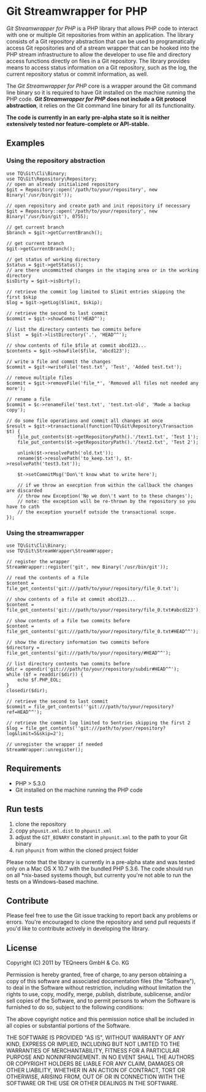 Git Streamwrapper for PHP
=========================

*Git Streamwrapper for PHP* is a PHP library that allows PHP code to interact with one or multiple Git repositories from within an application. The library consists of a Git repository abstraction that can be used to programatically access Git repositories and of a stream wrapper that can be hooked into the PHP stream infrastructure to allow the developer to use file and directory access functions directly on files in a Git repository. The library provides means to access status information on a Git repository, such as the log, the current repository status or commit information, as well.

The *Git Streamwrapper for PHP* core is a wrapper around the Git command line binary so it is required to have Git installed on the machine running the PHP code. ***Git Streamwrapper for PHP* does not include a Git protocol abstraction**, it relies on the Git command line binary for all its functionality.

**The code is currently in an early pre-alpha state so it is neither extensively tested nor feature-complete or API-stable.**

Examples
--------

### Using the repository abstraction

    use TQ\Git\Cli\Binary;
    use TQ\Git\Repository\Repository;
    // open an already initialized repository
    $git = Repository::open('/path/to/your/repository', new Binary('/usr/bin/git'));

    // open repository and create path and init repository if necessary
    $git = Repository::open('/path/to/your/repository', new Binary('/usr/bin/git'), 0755);

    // get current branch
    $branch = $git->getCurrentBranch();

    // get current branch
    $git->getCurrentBranch();

    // get status of working directory
    $status = $git->getStatus();
    // are there uncommitted changes in the staging area or in the working directory
    $isDirty = $git->isDirty();

    // retrieve the commit log limited to $limit entries skipping the first $skip
    $log = $git->getLog($limit, $skip);

    // retrieve the second to last commit
    $commit = $git->showCommit('HEAD^');

    // list the directory contents two commits before
    $list  = $git->listDirectory('.', 'HEAD^^');

    // show contents of file $file at commit abcd123...
    $contents = $git->showFile($file, 'abcd123');

    // write a file and commit the changes
    $commit = $git->writeFile('test.txt', 'Test', 'Added test.txt');

    // remove multiple files
    $commit = $git->removeFile('file_*', 'Removed all files not needed any more');

    // rename a file
    $commit = $c->renameFile('test.txt', 'test.txt-old', 'Made a backup copy');

    // do some file operations and commit all changes at once
    $result = $git->transactional(function(TQ\Git\Repository\Transaction $t) {
        file_put_contents($t->getRepositoryPath().'/text1.txt', 'Test 1');
        file_put_contents($t->getRepositoryPath().'/text2.txt', 'Test 2');

        unlink($t->resolvePath('old.txt'));
        rename($t->resolvePath('to_keep.txt'), $t->resolvePath('test3.txt'));

        $t->setCommitMsg('Don\'t know what to write here');

        // if we throw an execption from within the callback the changes are discarded
        // throw new Exception('No we don\'t want to to these changes');
        // note: the exception will be re-thrown by the repository so you have to cath
        // the exception yourself outside the transactional scope.
    });

### Using the streamwrapper

    use TQ\Git\Cli\Binary;
    use TQ\Git\StreamWrapper\StreamWrapper;

    // register the wrapper
    StreamWrapper::register('git', new Binary('/usr/bin/git'));

    // read the contents of a file
    $content = file_get_contents('git:///path/to/your/repository/file_0.txt');

    // show contents of a file at commit abcd123...
    $content = file_get_contents('git:///path/to/your/repository/file_0.txt#abcd123');

    // show contents of a file two commits before
    $content = file_get_contents('git:///path/to/your/repository/file_0.txt#HEAD^^');

    // show the directory information two commits before
    $directory = file_get_contents('git:///path/to/your/repository/#HEAD^^');

    // list directory contents two commits before
    $dir = opendir('git:///path/to/your/repository/subdir#HEAD^^');
    while ($f = readdir($dir)) {
        echo $f.PHP_EOL;
    }
    closedir($dir);

    // retrieve the second to last commit
    $commit = file_get_contents(''git:///path/to/your/repository?ref=HEAD^^');

    // retrieve the commit log limited to 5entries skipping the first 2
    $log = file_get_contents(''git:///path/to/your/repository?log&limit=5&skip=2');

    // unregister the wrapper if needed
    StreamWrapper::unregister();

Requirements
------------

- PHP > 5.3.0
- Git installed on the machine running the PHP code

Run tests
---------

1. clone the repository
2. copy `phpunit.xml.dist` to `phpunit.xml`
3. adjust the `GIT_BINARY` constant in `phpunit.xml` to the path to your Git binary
4. run `phpunit` from within the cloned project folder

Please note that the library is currently in a pre-alpha state and was tested only on a Mac OS X 10.7 with the bundled PHP 5.3.6. The code should run on all *nix-based systems though, but currenty you're not able to run the tests on a Windows-based machine.

Contribute
----------

Please feel free to use the Git issue tracking to report back any problems or errors. You're encouraged to clone the repository and send pull requests if you'd like to contribute actively in developing the library.

License
-------

Copyright (C) 2011 by TEQneers GmbH & Co. KG

Permission is hereby granted, free of charge, to any person obtaining a copy of this software and associated documentation files (the "Software"), to deal in the Software without restriction, including without limitation the rights to use, copy, modify, merge, publish, distribute, sublicense, and/or sell copies of the Software, and to permit persons to whom the Software is furnished to do so, subject to the following conditions:

The above copyright notice and this permission notice shall be included in all copies or substantial portions of the Software.

THE SOFTWARE IS PROVIDED "AS IS", WITHOUT WARRANTY OF ANY KIND, EXPRESS OR IMPLIED, INCLUDING BUT NOT LIMITED TO THE WARRANTIES OF MERCHANTABILITY, FITNESS FOR A PARTICULAR PURPOSE AND NONINFRINGEMENT. IN NO EVENT SHALL THE AUTHORS OR COPYRIGHT HOLDERS BE LIABLE FOR ANY CLAIM, DAMAGES OR OTHER LIABILITY, WHETHER IN AN ACTION OF CONTRACT, TORT OR OTHERWISE, ARISING FROM, OUT OF OR IN CONNECTION WITH THE SOFTWARE OR THE USE OR OTHER DEALINGS IN THE SOFTWARE.